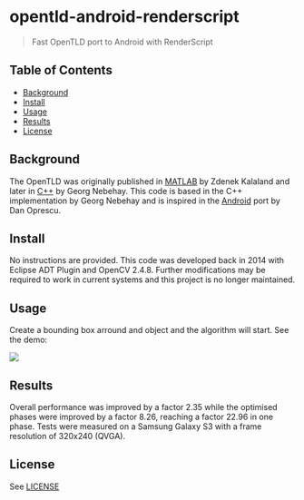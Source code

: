 # opentld-android-renderscript

> Fast OpenTLD port to Android with RenderScript


## Table of Contents

- [Background](#background)
- [Install](#install)
- [Usage](#usage)
- [Results](#results)
- [License](#license)

## Background

The OpenTLD was originally published in [MATLAB](https://github.com/zk00006/OpenTLD)  by Zdenek Kalaland and later in [C++](https://github.com/gnebehay/OpenTLD) by Georg Nebehay. This code is based in the C++ implementation by Georg Nebehay and is inspired in the [Android](https://github.com/trandi/OpenTLDAndroid) port by Dan Oprescu.

## Install

No instructions are provided. This code was developed back in 2014 with Eclipse ADT Plugin and OpenCV 2.4.8. Further modifications may be required to work in current systems and this project is no longer maintained.

## Usage
Create a bounding box arround and object and the algorithm will start. See the demo:

[![](https://i.ytimg.com/vi/CSKyr6it4Qw/1.jpg)](https://youtu.be/CSKyr6it4Qw) 

## Results

Overall performance was improved by a factor 2.35 while the optimised phases were improved by a factor 8.26, reaching a factor 22.96 in one phase. Tests were measured on a Samsung Galaxy S3 with a frame resolution of 320x240 (QVGA). 


## License

See [LICENSE](https://github.com/deuxbot/opentld-android-renderscript/blob/master/LICENSE)
